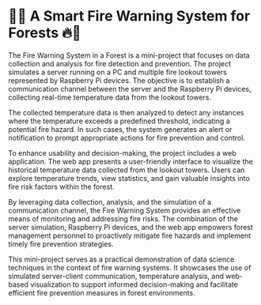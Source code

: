 # 🌳🔥 A Smart Fire Warning System for Forests 🔥🌲

The Fire Warning System in a Forest is a mini-project that focuses on data collection and analysis for fire detection and prevention. The project simulates a server running on a PC and multiple fire lookout towers represented by Raspberry Pi devices. The objective is to establish a communication channel between the server and the Raspberry Pi devices, collecting real-time temperature data from the lookout towers.

The collected temperature data is then analyzed to detect any instances where the temperature exceeds a predefined threshold, indicating a potential fire hazard. In such cases, the system generates an alert or notification to prompt appropriate actions for fire prevention and control.

To enhance usability and decision-making, the project includes a web application. The web app presents a user-friendly interface to visualize the historical temperature data collected from the lookout towers. Users can explore temperature trends, view statistics, and gain valuable insights into fire risk factors within the forest.

By leveraging data collection, analysis, and the simulation of a communication channel, the Fire Warning System provides an effective means of monitoring and addressing fire risks. The combination of the server simulation, Raspberry Pi devices, and the web app empowers forest management personnel to proactively mitigate fire hazards and implement timely fire prevention strategies.

This mini-project serves as a practical demonstration of data science techniques in the context of fire warning systems. It showcases the use of simulated server-client communication, temperature analysis, and web-based visualization to support informed decision-making and facilitate efficient fire prevention measures in forest environments.
